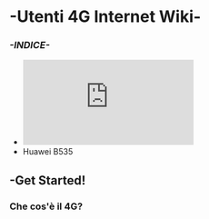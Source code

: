 # -Utenti 4G Internet Wiki-
### ***-INDICE-***
- ![Get Started!](https://github.com/Genio2003/Utenti-4G-Internet-Wiki/blob/master/README.md#-get-started)
- Huawei B535



## -Get Started!
### Che cos'è il 4G?
